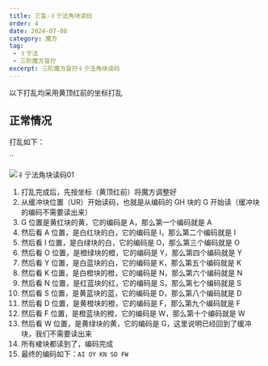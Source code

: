 ```yaml
---
title: 三盲-彳亍法角块读码
order: 4
date: 2024-07-08
category: 魔方
tag: 
 - 彳亍法
 - 三阶魔方盲拧
excerpt: 三阶魔方盲拧彳亍法角块读码
---
```


以下打乱均采用黄顶红前的坐标打乱

## 正常情况

打乱如下：

`` 

![彳亍法角块读码01](https://zhf-picture.oss-cn-qingdao.aliyuncs.com/3x3x3BLD/彳亍法角块读码01.jpg)

1. 打乱完成后，先按坐标（黄顶红前）将魔方调整好
2. 从缓冲块位置（UR）开始读码，也就是从编码的 GH 块的 G 开始读（缓冲块的编码不需要读出来）
3. G 位置是黄红块的黄，它的编码是 A，那么第一个编码就是 A
4. 然后看 A 位置，是白红块的白，它的编码是 I，那么第二个编码就是 I
5. 然后看 I 位置，是白绿块的白，它的编码是 O，那么第三个编码就是 O
6. 然后看 O 位置，是橙绿块的橙，它的编码是 Y，那么第四个编码就是 Y
7. 然后看 Y 位置，是白蓝块的白，它的编码是 K，那么第五个编码就是 K
8. 然后看 K 位置，是白橙块的橙，它的编码是 N，那么第六个编码就是 N
9. 然后看 N 位置，是红蓝块的红，它的编码是 S，那么第七个编码就是 S
10. 然后看 S 位置，是黄蓝块的蓝，它的编码是 D，那么第八个编码就是 D
11. 然后看 D 位置，是黄橙块的橙，它的编码是 F，那么第九个编码就是 F
12. 然后看 F 位置，是橙蓝块的橙，它的编码是 W，那么第十个编码就是 W
13. 然后看 W 位置，是黄绿块的黄，它的编码是 G，这里说明已经回到了缓冲块，我们不需要读出来
14. 所有棱块都读到了，编码完成
15. 最终的编码如下：`AI OY KN SD FW`
